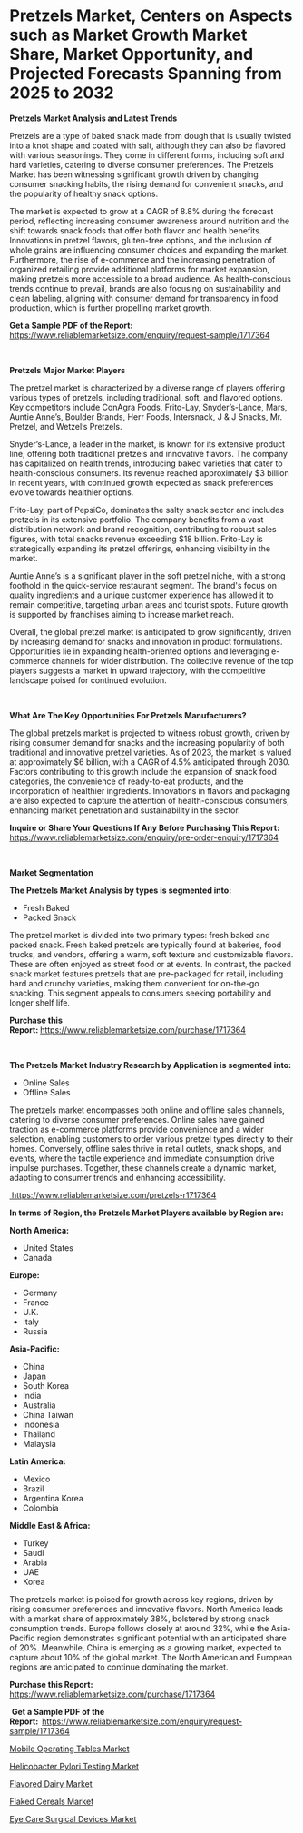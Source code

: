 <p><h1>Pretzels Market, Centers on Aspects such as Market Growth Market Share, Market Opportunity, and Projected Forecasts Spanning from 2025 to 2032</h1></p><p><strong>Pretzels Market Analysis and Latest Trends</strong></p>
<p><p>Pretzels are a type of baked snack made from dough that is usually twisted into a knot shape and coated with salt, although they can also be flavored with various seasonings. They come in different forms, including soft and hard varieties, catering to diverse consumer preferences. The Pretzels Market has been witnessing significant growth driven by changing consumer snacking habits, the rising demand for convenient snacks, and the popularity of healthy snack options.</p><p>The market is expected to grow at a CAGR of 8.8% during the forecast period, reflecting increasing consumer awareness around nutrition and the shift towards snack foods that offer both flavor and health benefits. Innovations in pretzel flavors, gluten-free options, and the inclusion of whole grains are influencing consumer choices and expanding the market. Furthermore, the rise of e-commerce and the increasing penetration of organized retailing provide additional platforms for market expansion, making pretzels more accessible to a broad audience. As health-conscious trends continue to prevail, brands are also focusing on sustainability and clean labeling, aligning with consumer demand for transparency in food production, which is further propelling market growth.</p></p>
<p><strong>Get a Sample PDF of the Report:&nbsp;</strong> <a href="https://www.reliablemarketsize.com/enquiry/request-sample/1717364?utm_campaign=1943&utm_medium=2&utm_source=Github&utm_content=ia&utm_term=07042025&utm_id=pretzels">https://www.reliablemarketsize.com/enquiry/request-sample/1717364</a></p>
<p>&nbsp;</p>
<p><strong>Pretzels Major Market Players</strong></p>
<p><p>The pretzel market is characterized by a diverse range of players offering various types of pretzels, including traditional, soft, and flavored options. Key competitors include ConAgra Foods, Frito-Lay, Snyder’s-Lance, Mars, Auntie Anne’s, Boulder Brands, Herr Foods, Intersnack, J & J Snacks, Mr. Pretzel, and Wetzel’s Pretzels.</p><p>Snyder’s-Lance, a leader in the market, is known for its extensive product line, offering both traditional pretzels and innovative flavors. The company has capitalized on health trends, introducing baked varieties that cater to health-conscious consumers. Its revenue reached approximately $3 billion in recent years, with continued growth expected as snack preferences evolve towards healthier options.</p><p>Frito-Lay, part of PepsiCo, dominates the salty snack sector and includes pretzels in its extensive portfolio. The company benefits from a vast distribution network and brand recognition, contributing to robust sales figures, with total snacks revenue exceeding $18 billion. Frito-Lay is strategically expanding its pretzel offerings, enhancing visibility in the market.</p><p>Auntie Anne’s is a significant player in the soft pretzel niche, with a strong foothold in the quick-service restaurant segment. The brand's focus on quality ingredients and a unique customer experience has allowed it to remain competitive, targeting urban areas and tourist spots. Future growth is supported by franchises aiming to increase market reach.</p><p>Overall, the global pretzel market is anticipated to grow significantly, driven by increasing demand for snacks and innovation in product formulations. Opportunities lie in expanding health-oriented options and leveraging e-commerce channels for wider distribution. The collective revenue of the top players suggests a market in upward trajectory, with the competitive landscape poised for continued evolution.</p></p>
<p>&nbsp;</p>
<p><strong>What Are The Key Opportunities For Pretzels Manufacturers?</strong></p>
<p><p>The global pretzels market is projected to witness robust growth, driven by rising consumer demand for snacks and the increasing popularity of both traditional and innovative pretzel varieties. As of 2023, the market is valued at approximately $6 billion, with a CAGR of 4.5% anticipated through 2030. Factors contributing to this growth include the expansion of snack food categories, the convenience of ready-to-eat products, and the incorporation of healthier ingredients. Innovations in flavors and packaging are also expected to capture the attention of health-conscious consumers, enhancing market penetration and sustainability in the sector.</p></p>
<p><strong>Inquire or Share Your Questions If Any Before Purchasing This Report:</strong> <a href="https://www.reliablemarketsize.com/enquiry/pre-order-enquiry/1717364?utm_campaign=1943&utm_medium=2&utm_source=Github&utm_content=ia&utm_term=07042025&utm_id=pretzels">https://www.reliablemarketsize.com/enquiry/pre-order-enquiry/1717364</a></p>
<p>&nbsp;</p>
<p><strong>Market Segmentation</strong></p>
<p><strong>The Pretzels Market Analysis by types is segmented into:</strong></p>
<p><ul><li>Fresh Baked</li><li>Packed Snack</li></ul></p>
<p><p>The pretzel market is divided into two primary types: fresh baked and packed snack. Fresh baked pretzels are typically found at bakeries, food trucks, and vendors, offering a warm, soft texture and customizable flavors. These are often enjoyed as street food or at events. In contrast, the packed snack market features pretzels that are pre-packaged for retail, including hard and crunchy varieties, making them convenient for on-the-go snacking. This segment appeals to consumers seeking portability and longer shelf life.</p></p>
<p><strong>Purchase this Report:&nbsp;</strong><a href="https://www.reliablemarketsize.com/purchase/1717364?utm_campaign=1943&utm_medium=2&utm_source=Github&utm_content=ia&utm_term=07042025&utm_id=pretzels">https://www.reliablemarketsize.com/purchase/1717364</a></p>
<p>&nbsp;</p>
<p><strong>The Pretzels Market Industry Research by Application is segmented into:</strong></p>
<p><ul><li>Online Sales</li><li>Offline Sales</li></ul></p>
<p><p>The pretzels market encompasses both online and offline sales channels, catering to diverse consumer preferences. Online sales have gained traction as e-commerce platforms provide convenience and a wider selection, enabling customers to order various pretzel types directly to their homes. Conversely, offline sales thrive in retail outlets, snack shops, and events, where the tactile experience and immediate consumption drive impulse purchases. Together, these channels create a dynamic market, adapting to consumer trends and enhancing accessibility.</p></p>
<p><a href="https://www.reliablemarketsize.com/pretzels-r1717364?utm_campaign=1943&utm_medium=2&utm_source=Github&utm_content=ia&utm_term=07042025&utm_id=pretzels">&nbsp;https://www.reliablemarketsize.com/pretzels-r1717364</a></p>
<p><strong>In terms of Region, the Pretzels Market Players available by Region are:</strong></p>
<p>
    <p> <strong> North America: </strong>
        <ul>
            <li>United States</li>
            <li>Canada</li>
        </ul>
        </p> 
    <p> <strong> Europe: </strong>
        <ul>
            <li>Germany</li>
            <li>France</li>
            <li>U.K.</li>
            <li>Italy</li>
            <li>Russia</li>
        </ul>
        </p> 
    <p> <strong> Asia-Pacific: </strong>
        <ul>
            <li>China</li>
            <li>Japan</li>
            <li>South Korea</li>
            <li>India</li>
            <li>Australia</li>
            <li>China Taiwan</li>
            <li>Indonesia</li>
            <li>Thailand</li>
            <li>Malaysia</li>
        </ul>
        </p> 
    <p> <strong> Latin America: </strong>
        <ul>
            <li>Mexico</li>
            <li>Brazil</li>
            <li>Argentina Korea</li>
            <li>Colombia</li>
        </ul>
        </p> 
    <p> <strong> Middle East & Africa: </strong>
        <ul>
            <li>Turkey</li>
            <li>Saudi</li>
            <li>Arabia</li>
            <li>UAE</li>
            <li>Korea</li>
        </ul>
    </p>
    </p>
<p><p>The pretzels market is poised for growth across key regions, driven by rising consumer preferences and innovative flavors. North America leads with a market share of approximately 38%, bolstered by strong snack consumption trends. Europe follows closely at around 32%, while the Asia-Pacific region demonstrates significant potential with an anticipated share of 20%. Meanwhile, China is emerging as a growing market, expected to capture about 10% of the global market. The North American and European regions are anticipated to continue dominating the market.</p></p>
<p><strong>Purchase this Report: </strong><a href="https://www.reliablemarketsize.com/purchase/1717364?utm_campaign=1943&utm_medium=2&utm_source=Github&utm_content=ia&utm_term=07042025&utm_id=pretzels">https://www.reliablemarketsize.com/purchase/1717364</a></p>
<p>&nbsp;<strong>Get a Sample PDF of the Report:&nbsp;&nbsp;</strong><a href="https://www.reliablemarketsize.com/enquiry/request-sample/1717364?utm_campaign=1943&utm_medium=2&utm_source=Github&utm_content=ia&utm_term=07042025&utm_id=pretzels">https://www.reliablemarketsize.com/enquiry/request-sample/1717364</a></p>
<p><strong></strong></p>
<p><p><a href="https://www.linkedin.com/pulse/comprehensive-evaluation-sustainability-mobile-operating-wa4zc?utm_campaign=1943&utm_medium=2&utm_source=Github&utm_content=ia&utm_term=07042025&utm_id=pretzels">Mobile Operating Tables Market</a></p><p><a href="https://www.linkedin.com/pulse/helicobacter-pylori-testing-market-revenue-projections-mcldc?utm_campaign=1943&utm_medium=2&utm_source=Github&utm_content=ia&utm_term=07042025&utm_id=pretzels">Helicobacter Pylori Testing Market</a></p><p><a href="https://github.com/safatabhee/Market-Research-Report-List-1/blob/main/flavored-dairy-market.md?utm_campaign=1943&utm_medium=2&utm_source=Github&utm_content=ia&utm_term=07042025&utm_id=pretzels">Flavored Dairy Market</a></p><p><a href="https://github.com/sivyerloucks/Market-Research-Report-List-1/blob/main/flaked-cereals-market.md?utm_campaign=1943&utm_medium=2&utm_source=Github&utm_content=ia&utm_term=07042025&utm_id=pretzels">Flaked Cereals Market</a></p><p><a href="https://www.linkedin.com/pulse/eye-care-surgical-devices-market-analysis-global-opportunities-ld3pc?utm_campaign=1943&utm_medium=2&utm_source=Github&utm_content=ia&utm_term=07042025&utm_id=pretzels">Eye Care Surgical Devices Market</a></p></p>